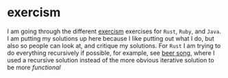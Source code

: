 # exercism
I am going through the different [exercism](http://exercism.io/) exercises for `Rust`, `Ruby`, and `Java`. I am putting my solutions up here because I like putting out what I do, but also so people can look at, and critique my solutions. For `Rust` I am trying to do everything recursively if possible, for example, see [beer song](rust/beer-song/src/lib.rs), where I used a recursive solution instead of the more obvious iterative solution to be more <em>functional</em>
